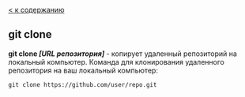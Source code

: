 [< к содержанию](./readme.md)

## git clone

**git clone *[URL репозитория]*** - копирует удаленный репозиторий на локальный компьютер.
Команда для клонирования удаленного репозитория на ваш локальный компьютер:

```
git clone https://github.com/user/repo.git 
```